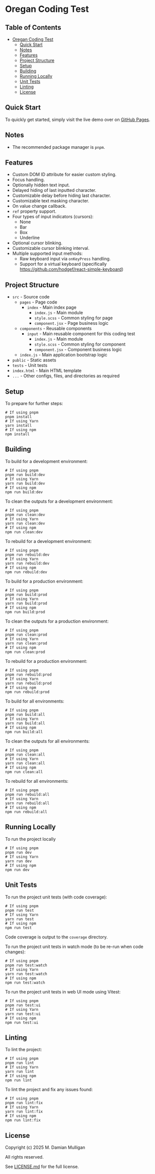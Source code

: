 # Oregan Coding Test #

<!-- omit in toc -->
## Table of Contents ##

* [Oregan Coding Test](#oregan-coding-test)
    * [Quick Start](#quick-start)
    * [Notes](#notes)
    * [Features](#features)
    * [Project Structure](#project-structure)
    * [Setup](#setup)
    * [Building](#building)
    * [Running Locally](#running-locally)
    * [Unit Tests](#unit-tests)
    * [Linting](#linting)
    * [License](#license)

## Quick Start ##

To quickly get started, simply visit the live demo over on [GitHub Pages](https://mdmulligan.github.io/coding-test-oreg/).

## Notes ##

* The recommended package manager is `pnpm`.

## Features ##

* Custom DOM ID attribute for easier custom styling.
* Focus handling.
* Optionally hidden text input.
* Delayed hiding of last inputted character.
* Customizable delay before hiding last character.
* Customizable text masking character.
* On value change callback.
* `ref` property support.
* Four types of input indicators (cursors):
    * None
    * Bar
    * Box
    * Underline
* Optional cursor blinking.
* Customizable cursor blinking interval.
* Multiple supported input methods:
    * Raw keyboard input via `onKeyPress` handling.
    * Support for a virtual keyboard (specifically https://github.com/hodgef/react-simple-keyboard)

## Project Structure ##

* `src` - Source code
    * `pages` - Page code
        * `index` - Main index page
            * `index.js` - Main module
            * `style.scss` - Common styling for page
            * `component.jsx` - Page business logic
    * `components` - Reusable components
        * `input` - Main reusable component for this coding test
            * `index.js` - Main module
            * `style.scss` - Common styling for component
            * `component.jsx` - Component business logic
    * `index.js` - Main application bootstrap logic
* `public` - Static assets
* `tests` - Unit tests
* `index.html` - Main HTML template
* `...` - Other configs, files, and directories as required

## Setup ##

To prepare for further steps:

```shell
# If using pnpm
pnpm install
# If using Yarn
yarn install
# If using npm
npm install
```

## Building ##

To build for a development environment:

```shell
# If using pnpm
pnpm run build:dev
# If using Yarn
yarn run build:dev
# If using npm
npm run build:dev
```

To clean the outputs for a development environment:

```shell
# If using pnpm
pnpm run clean:dev
# If using Yarn
yarn run clean:dev
# If using npm
npm run clean:dev
```

To rebuild for a development environment:

```shell
# If using pnpm
pnpm run rebuild:dev
# If using Yarn
yarn run rebuild:dev
# If using npm
npm run rebuild:dev
```

To build for a production environment:

```shell
# If using pnpm
pnpm run build:prod
# If using Yarn
yarn run build:prod
# If using npm
npm run build:prod
```

To clean the outputs for a production environment:

```shell
# If using pnpm
pnpm run clean:prod
# If using Yarn
yarn run clean:prod
# If using npm
npm run clean:prod
```

To rebuild for a production environment:

```shell
# If using pnpm
pnpm run rebuild:prod
# If using Yarn
yarn run rebuild:prod
# If using npm
npm run rebuild:prod
```

To build for all environments:

```shell
# If using pnpm
pnpm run build:all
# If using Yarn
yarn run build:all
# If using npm
npm run build:all
```

To clean the outputs for all environments:

```shell
# If using pnpm
pnpm run clean:all
# If using Yarn
yarn run clean:all
# If using npm
npm run clean:all
```

To rebuild for all environments:

```shell
# If using pnpm
pnpm run rebuild:all
# If using Yarn
yarn run rebuild:all
# If using npm
npm run rebuild:all
```

## Running Locally ##

To run the project locally

```shell
# If using pnpm
pnpm run dev
# If using Yarn
yarn run dev
# If using npm
npm run dev
```

## Unit Tests ##

To run the project unit tests (with code coverage):

```shell
# If using pnpm
pnpm run test
# If using Yarn
yarn run test
# If using npm
npm run test
```

Code coverage is output to the `coverage` directory.

To run the project unit tests in watch mode (to be re-run when code changes):

```shell
# If using pnpm
pnpm run test:watch
# If using Yarn
yarn run test:watch
# If using npm
npm run test:watch
```

To run the project unit tests in web UI mode using Vitest:

```shell
# If using pnpm
pnpm run test:ui
# If using Yarn
yarn run test:ui
# If using npm
npm run test:ui
```

## Linting ##

To lint the project:

```shell
# If using pnpm
pnpm run lint
# If using Yarn
yarn run lint
# If using npm
npm run lint
```

To lint the project and fix any issues found:

```shell
# If using pnpm
pnpm run lint:fix
# If using Yarn
yarn run lint:fix
# If using npm
npm run lint:fix
```

## License ##

Copyright (c) 2025 M. Damian Mulligan

All rights reserved.

See [LICENSE.md](LICENSE.md) for the full license.
